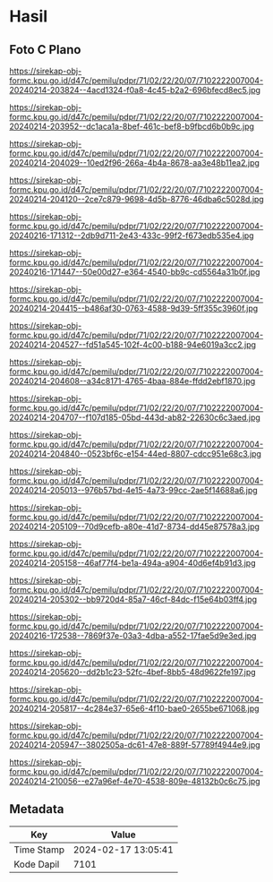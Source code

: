 # Hasil

## Foto C Plano

https://sirekap-obj-formc.kpu.go.id/d47c/pemilu/pdpr/71/02/22/20/07/7102222007004-20240214-203824--4acd1324-f0a8-4c45-b2a2-696bfecd8ec5.jpg

https://sirekap-obj-formc.kpu.go.id/d47c/pemilu/pdpr/71/02/22/20/07/7102222007004-20240214-203952--dc1aca1a-8bef-461c-bef8-b9fbcd6b0b9c.jpg

https://sirekap-obj-formc.kpu.go.id/d47c/pemilu/pdpr/71/02/22/20/07/7102222007004-20240214-204029--10ed2f96-266a-4b4a-8678-aa3e48b11ea2.jpg

https://sirekap-obj-formc.kpu.go.id/d47c/pemilu/pdpr/71/02/22/20/07/7102222007004-20240214-204120--2ce7c879-9698-4d5b-8776-46dba6c5028d.jpg

https://sirekap-obj-formc.kpu.go.id/d47c/pemilu/pdpr/71/02/22/20/07/7102222007004-20240216-171312--2db9d711-2e43-433c-99f2-f673edb535e4.jpg

https://sirekap-obj-formc.kpu.go.id/d47c/pemilu/pdpr/71/02/22/20/07/7102222007004-20240216-171447--50e00d27-e364-4540-bb9c-cd5564a31b0f.jpg

https://sirekap-obj-formc.kpu.go.id/d47c/pemilu/pdpr/71/02/22/20/07/7102222007004-20240214-204415--b486af30-0763-4588-9d39-5ff355c3960f.jpg

https://sirekap-obj-formc.kpu.go.id/d47c/pemilu/pdpr/71/02/22/20/07/7102222007004-20240214-204527--fd51a545-102f-4c00-b188-94e6019a3cc2.jpg

https://sirekap-obj-formc.kpu.go.id/d47c/pemilu/pdpr/71/02/22/20/07/7102222007004-20240214-204608--a34c8171-4765-4baa-884e-ffdd2ebf1870.jpg

https://sirekap-obj-formc.kpu.go.id/d47c/pemilu/pdpr/71/02/22/20/07/7102222007004-20240214-204707--f107d185-05bd-443d-ab82-22630c6c3aed.jpg

https://sirekap-obj-formc.kpu.go.id/d47c/pemilu/pdpr/71/02/22/20/07/7102222007004-20240214-204840--0523bf6c-e154-44ed-8807-cdcc951e68c3.jpg

https://sirekap-obj-formc.kpu.go.id/d47c/pemilu/pdpr/71/02/22/20/07/7102222007004-20240214-205013--976b57bd-4e15-4a73-99cc-2ae5f14688a6.jpg

https://sirekap-obj-formc.kpu.go.id/d47c/pemilu/pdpr/71/02/22/20/07/7102222007004-20240214-205109--70d9cefb-a80e-41d7-8734-dd45e87578a3.jpg

https://sirekap-obj-formc.kpu.go.id/d47c/pemilu/pdpr/71/02/22/20/07/7102222007004-20240214-205158--46af77f4-be1a-494a-a904-40d6ef4b91d3.jpg

https://sirekap-obj-formc.kpu.go.id/d47c/pemilu/pdpr/71/02/22/20/07/7102222007004-20240214-205302--bb9720d4-85a7-46cf-84dc-f15e64b03ff4.jpg

https://sirekap-obj-formc.kpu.go.id/d47c/pemilu/pdpr/71/02/22/20/07/7102222007004-20240216-172538--7869f37e-03a3-4dba-a552-17fae5d9e3ed.jpg

https://sirekap-obj-formc.kpu.go.id/d47c/pemilu/pdpr/71/02/22/20/07/7102222007004-20240214-205620--dd2b1c23-52fc-4bef-8bb5-48d9622fe197.jpg

https://sirekap-obj-formc.kpu.go.id/d47c/pemilu/pdpr/71/02/22/20/07/7102222007004-20240214-205817--4c284e37-65e6-4f10-bae0-2655be671068.jpg

https://sirekap-obj-formc.kpu.go.id/d47c/pemilu/pdpr/71/02/22/20/07/7102222007004-20240214-205947--3802505a-dc61-47e8-889f-57789f4944e9.jpg

https://sirekap-obj-formc.kpu.go.id/d47c/pemilu/pdpr/71/02/22/20/07/7102222007004-20240214-210056--e27a96ef-4e70-4538-809e-48132b0c6c75.jpg


## Metadata

| Key        | Value               |
| ---------- | ------------------- |
| Time Stamp | 2024-02-17 13:05:41 |
| Kode Dapil | 7101                |



